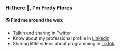 ### Hi there 👋, I'm Fredy Flores
#### 🌎 Find me around the web:
- Talkin and sharing in [Twitter](https://twitter.com/fredydlemus)
- Know about my professional profile in [Linkedin](https://www.linkedin.com/in/fredydlemus/)
- Sharing little videos about programming in [Tiktok](https://www.tiktok.com/@fredydlemus)

<!--
**fredydlemus/fredydlemus** is a ✨ _special_ ✨ repository because its `README.md` (this file) appears on your GitHub profile.

Here are some ideas to get you started:

- 🔭 I’m currently working on ...
- 🌱 I’m currently learning ...
- 👯 I’m looking to collaborate on ...
- 🤔 I’m looking for help with ...
- 💬 Ask me about ...
- 📫 How to reach me: ...
- 😄 Pronouns: ...
- ⚡ Fun fact: ...
-->
